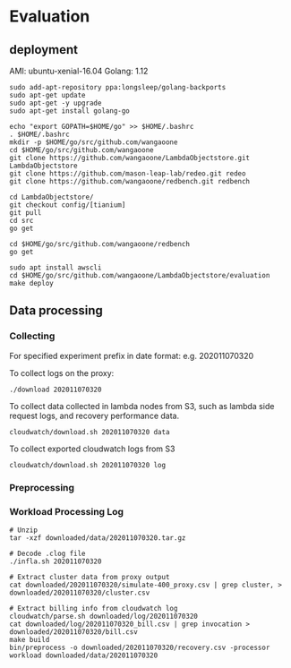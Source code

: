 # Evaluation

## deployment

AMI: ubuntu-xenial-16.04
Golang: 1.12

~~~
sudo add-apt-repository ppa:longsleep/golang-backports
sudo apt-get update
sudo apt-get -y upgrade
sudo apt-get install golang-go

echo "export GOPATH=$HOME/go" >> $HOME/.bashrc
. $HOME/.bashrc
mkdir -p $HOME/go/src/github.com/wangaoone
cd $HOME/go/src/github.com/wangaoone
git clone https://github.com/wangaoone/LambdaObjectstore.git LambdaObjectstore
git clone https://github.com/mason-leap-lab/redeo.git redeo
git clone https://github.com/wangaoone/redbench.git redbench

cd LambdaObjectstore/
git checkout config/[tianium]
git pull
cd src
go get

cd $HOME/go/src/github.com/wangaoone/redbench
go get

sudo apt install awscli
cd $HOME/go/src/github.com/wangaoone/LambdaObjectstore/evaluation
make deploy
~~~

## Data processing

### Collecting

For specified experiment prefix in date format: e.g. 202011070320

To collect logs on the proxy:

~~~
./download 202011070320
~~~

To collect data collected in lambda nodes from S3, such as lambda side request logs, and recovery performance data.

~~~
cloudwatch/download.sh 202011070320 data
~~~

To collect exported cloudwatch logs from S3

~~~
cloudwatch/download.sh 202011070320 log
~~~

### Preprocessing


### Workload Processing Log

~~~
# Unzip
tar -xzf downloaded/data/202011070320.tar.gz

# Decode .clog file
./infla.sh 202011070320

# Extract cluster data from proxy output
cat downloaded/202011070320/simulate-400_proxy.csv | grep cluster, > downloaded/202011070320/cluster.csv

# Extract billing info from cloudwatch log
cloudwatch/parse.sh downloaded/log/202011070320
cat downloaded/log/202011070320_bill.csv | grep invocation > downloaded/202011070320/bill.csv
make build
bin/preprocess -o downloaded/202011070320/recovery.csv -processor workload downloaded/data/202011070320
~~~